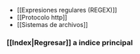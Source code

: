 - [[Expresiones regulares (REGEX)]]
- [[Protocolo http]]
- [[Sistemas de archivos]]
### [[Index|Regresar]] a indice principal